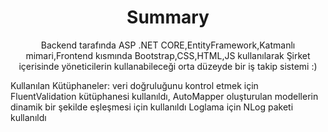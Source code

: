 <h1 align='center'>
  Summary
</h1>
<p align='center'>
  Backend tarafında ASP .NET CORE,EntityFramework,Katmanlı mimari,Frontend kısmında Bootstrap,CSS,HTML,JS kullanılarak
    Şirket içerisinde yöneticilerin kullanabileceği orta düzeyde bir iş takip sistemi :)
    
</p>
<p>
Kullanılan Kütüphaneler:  veri doğruluğunu kontrol etmek için FluentValidation kütüphanesi kullanıldı,
AutoMapper oluşturulan modellerin dinamik bir şekilde eşleşmesi için kullanıldı
Loglama için NLog paketi kullanıldı
</p>

